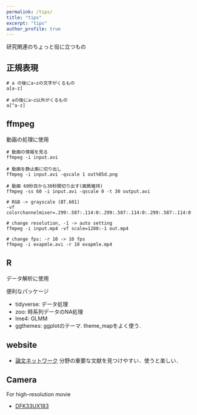 ```yaml
---
permalink: /tips/
title: "tips"
excerpt: "tips"
author_profile: true
---
```


研究関連のちょっと役に立つもの

## 正規表現

```
# a の後にa~zの文字がくるもの
a[a-z]

# aの後にa~z以外がくるもの
a[^a-z]
```

## ffmpeg
動画の処理に使用

```
# 動画の情報を見る
ffmpeg -i input.avi

# 動画を静止画に切り出し
ffmpeg -i input.avi -qscale 1 out%05d.png

# 動画 60秒目から30秒間切り出す(画質維持)
ffmpeg -ss 60 -i input.avi -qscale 0 -t 30 output.avi

# RGB -> grayscale (BT.601)
-vf colorchannelmixer=.299:.587:.114:0:.299:.587:.114:0:.299:.587:.114:0

# change resolution, -1 -> auto setting
ffmpeg -i input.mp4 -vf scale=1280:-1 out.mp4

# change fps: -r 10 -> 10 fps
ffmpeg -i exapmle.avi -r 10 exapmle.mp4

```

## R
データ解析に使用

便利なパッケージ
- tidyverse: データ処理
- zoo: 時系列データのNA処理
- lme4: GLMM
- ggthemes: ggplotのテーマ. theme_mapをよく使う.

## website
- [論文ネットワーク](https://www.connectedpapers.com/)
  分野の重要な文献を見つけやすい．使うと楽しい．

## Camera
For high-resolution movie
- [DFK33UX183](https://www.argocorp.com/cam/usb3/tis/DxK33UX183.html)
